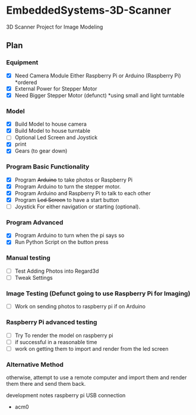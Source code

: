 # EmbeddedSystems-3D-Scanner
3D Scanner Project for Image Modeling

## Plan

### Equipment
- [x] Need Camera Module Either Raspberry Pi or Arduino (Raspberry Pi) *ordered
- [x] External Power for Stepper Motor
- [x] Need Bigger Stepper Motor (defunct) *using small and light turntable

### Model
- [x] Build Model to house camera
- [X] Build Model to house turntable
- [ ] Optional Led Screen and Joystick 
- [X] print
- [X] Gears (to gear down)

### Program Basic Functionality
- [X] Program ~~Arduino~~ to take photos or Raspberry Pi
- [X] Program Arduino to turn the stepper motor.
- [x] Program Arduino and Raspberry Pi to talk to each other
- [X] Program ~~Led Screen~~ to have a start button
- [ ] Joystick For either navigation or starting (optional).

### Program Advanced
- [X] Program Arduino to turn when the pi says so
- [X] Run Python Script on the button press

### Manual testing
- [ ] Test Adding Photos into Regard3d
- [ ] Tweak Settings

### Image Testing (Defunct going to use Raspberry Pi for Imaging)
- [ ] Work on sending photos to raspberry pi if on Arduino

### Raspberry Pi advanced testing
- [ ] Try To render the model on raspberry pi 
- [ ] if successful in a reasonable time
- [ ] work on getting them to import and render from the led screen

### Alternative Method
otherwise, attempt to use a remote computer and import them and render them there
and send them back.



development notes
raspberry pi USB connection
- acm0
